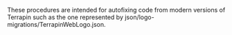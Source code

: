 These procedures are intended for autofixing code from modern versions of Terrapin 
such as the one represented by json/logo-migrations/TerrapinWebLogo.json.